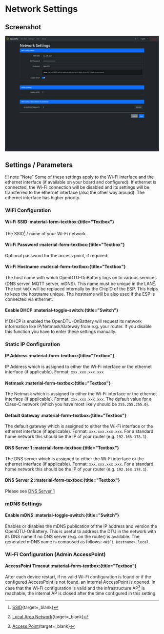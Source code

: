 # Network Settings

## Screenshot

![Network Settings](../../assets/images/screenshots/network_settings.png)

## Settings / Parameters

!!! note "Note"
    Some of these settings apply to the Wi-Fi interface and the ethernet interface (if available on your board and configured). If ethernet is connected, the Wi-Fi connection will be disabled and its settings will be transferred to the ethernet interface (also the other way around). The ethernet interface has higher priority.

### WiFi Configuration

#### Wi-Fi SSID :material-form-textbox:{title="Textbox"}

The SSID[^1] / name of your Wi-Fi network.

#### Wi-Fi Password :material-form-textbox:{title="Textbox"}

Optional password for the access point, if required.

#### Wi-Fi Hostname :material-form-textbox:{title="Textbox"}

The host name with which OpenDTU-OnBattery logs on to various services (DNS server, MQTT server, mDNS). This name must be unique in the LAN[^2]. The text `%06X` will be replaced internally by the ChipID of the ESP. This helps to keep the hostname unique. The hostname will be also used if the ESP is connected via ethernet.

#### Enable DHCP :material-toggle-switch:{title="Switch"}

If DHCP is enabled the OpenDTU-OnBattery will request its network information like IP/Netmask/Gateway from e.g. your router. If you disable this function you have to enter these settings manually.

### Static IP Configuration

#### IP Address :material-form-textbox:{title="Textbox"}

IP Address which is assigned to either the Wi-Fi interface or the ethernet interface (if applicable). Format: `xxx.xxx.xxx.xxx`

#### Netmask :material-form-textbox:{title="Textbox"}

The Netmask which is assigned to either the Wi-Fi interface or the ethernet interface (if applicable). Format: `xxx.xxx.xxx.xxx`. The default value for a Class-C network (which you have most likely should be `255.255.255.0`).

#### Default Gateway :material-form-textbox:{title="Textbox"}

The default gateway which is assigned to either the Wi-Fi interface or the ethernet interface (if applicable). Format: `xxx.xxx.xxx.xxx`. For a standard home network this should be the IP of your router (e.g. `192.168.178.1`).

#### DNS Server 1 :material-form-textbox:{title="Textbox"}

The DNS server which is assigned to either the Wi-Fi interface or the ethernet interface (if applicable). Format: `xxx.xxx.xxx.xxx`. For a standard home network this should be the IP of your router (e.g. `192.168.178.1`).

#### DNS Server 2 :material-form-textbox:{title="Textbox"}

Please see [DNS Server 1](#dns-server-1)

### mDNS Settings

#### Enable mDNS :material-toggle-switch:{title="Switch"}

Enables or disables the mDNS publication of the IP address and version the OpenDTU-OnBattery. This is useful to address the DTU in the network with its DNS name if no DNS server (e.g. on the router) is available. The generated mDNS name is composed as follows: `<WiFi Hostname>.local`.

### Wi-Fi Configuration (Admin AccessPoint)

#### AccessPoint Timeout :material-form-textbox:{title="Textbox"}

After each device restart, if no valid Wi-Fi configuration is found or if the configured AccessPoint is not found, an internal AccessPoint is opened. In case that the Wi-Fi configuration is valid and the infrastructure AP[^3] is reachable, the internal AP is closed after the time configured in this setting.

[^1]: [SSID](https://en.wikipedia.org/wiki/Service_set_(802.11_network)#SSID){target=_blank}
[^2]: [Local Area Network](https://en.wikipedia.org/wiki/Local_area_network){target=_blank}
[^3]: [Access Point](https://en.wikipedia.org/wiki/Wireless_access_point){target=_blank}
